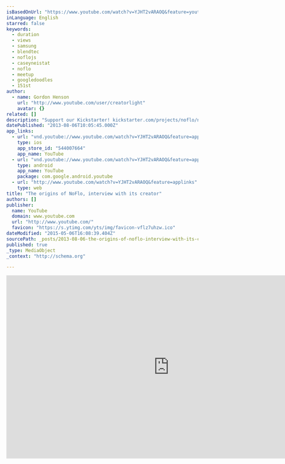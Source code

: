 ```yaml
---
isBasedOnUrl: "https://www.youtube.com/watch?v=YJHT2vARAOQ&feature=youtu.be"
inLanguage: English
starred: false
keywords:
  - duration
  - views
  - samsung
  - blendtec
  - noflojs
  - caseyneistat
  - noflo
  - meetup
  - googledoodles
  - 151st
author:
  - name: Gordon Henson
    url: "http://www.youtube.com/user/creatorlight"
    avatar: {}
related: []
description: "Support our Kickstarter! kickstarter.com/projects/noflo/noflo-development-environment For more info check out the NoFlo website: noflojs.org/"
datePublished: "2013-08-06T10:05:45.000Z"
app_links:
  - url: "vnd.youtube://www.youtube.com/watch?v=YJHT2vARAOQ&feature=applinks"
    type: ios
    app_store_id: "544007664"
    app_name: YouTube
  - url: "vnd.youtube://www.youtube.com/watch?v=YJHT2vARAOQ&feature=applinks"
    type: android
    app_name: YouTube
    package: com.google.android.youtube
  - url: "http://www.youtube.com/watch?v=YJHT2vARAOQ&feature=applinks"
    type: web
title: "The origins of NoFlo, interview with its creator"
authors: []
publisher:
  name: YouTube
  domain: www.youtube.com
  url: "http://www.youtube.com/"
  favicon: "https://s.ytimg.com/yts/img/favicon-vflz7uhzw.ico"
dateModified: "2015-05-06T16:08:39.404Z"
sourcePath: _posts/2013-08-06-the-origins-of-noflo-interview-with-its-creator.md
published: true
_type: MediaObject
_context: "http://schema.org"

---
```

<iframe src="https://cdn.embedly.com/widgets/media.html?src=https%3A%2F%2Fwww.youtube.com%2Fembed%2FYJHT2vARAOQ%3Ffeature%3Doembed&amp;url=https%3A%2F%2Fwww.youtube.com%2Fwatch%3Fv%3DYJHT2vARAOQ&amp;image=https%3A%2F%2Fi.ytimg.com%2Fvi%2FYJHT2vARAOQ%2Fhqdefault.jpg&amp;key=b7d04c9b404c499eba89ee7072e1c4f7&amp;type=text%2Fhtml&amp;schema=youtube" width="854" height="480" scrolling="no" frameborder="0" allowfullscreen="allowfullscreen" style=""></iframe>